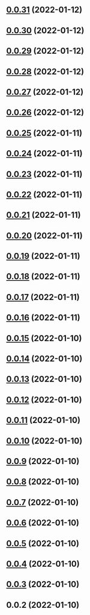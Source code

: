 ## [0.0.31](https://github.com/jeremymv2/k8s_cicd/compare/0.0.30...0.0.31) (2022-01-12)



## [0.0.30](https://github.com/jeremymv2/k8s_cicd/compare/0.0.29...0.0.30) (2022-01-12)



## [0.0.29](https://github.com/jeremymv2/k8s_cicd/compare/0.0.28...0.0.29) (2022-01-12)



## [0.0.28](https://github.com/jeremymv2/k8s_cicd/compare/0.0.27...0.0.28) (2022-01-12)



## [0.0.27](https://github.com/jeremymv2/k8s_cicd/compare/0.0.26...0.0.27) (2022-01-12)



## [0.0.26](https://github.com/jeremymv2/k8s_cicd/compare/0.0.25...0.0.26) (2022-01-12)



## [0.0.25](https://github.com/jeremymv2/k8s_cicd/compare/0.0.24...0.0.25) (2022-01-11)



## [0.0.24](https://github.com/jeremymv2/k8s_cicd/compare/0.0.23...0.0.24) (2022-01-11)



## [0.0.23](https://github.com/jeremymv2/k8s_cicd/compare/0.0.22...0.0.23) (2022-01-11)



## [0.0.22](https://github.com/jeremymv2/k8s_cicd/compare/0.0.21...0.0.22) (2022-01-11)



## [0.0.21](https://github.com/jeremymv2/k8s_cicd/compare/0.0.20...0.0.21) (2022-01-11)



## [0.0.20](https://github.com/jeremymv2/k8s_cicd/compare/0.0.19...0.0.20) (2022-01-11)



## [0.0.19](https://github.com/jeremymv2/k8s_cicd/compare/0.0.18...0.0.19) (2022-01-11)



## [0.0.18](https://github.com/jeremymv2/k8s_cicd/compare/0.0.17...0.0.18) (2022-01-11)



## [0.0.17](https://github.com/jeremymv2/k8s_cicd/compare/0.0.16...0.0.17) (2022-01-11)



## [0.0.16](https://github.com/jeremymv2/k8s_cicd/compare/0.0.15...0.0.16) (2022-01-11)



## [0.0.15](https://github.com/jeremymv2/k8s_cicd/compare/0.0.14...0.0.15) (2022-01-10)



## [0.0.14](https://github.com/jeremymv2/k8s_cicd/compare/0.0.13...0.0.14) (2022-01-10)



## [0.0.13](https://github.com/jeremymv2/k8s_cicd/compare/0.0.12...0.0.13) (2022-01-10)



## [0.0.12](https://github.com/jeremymv2/k8s_cicd/compare/0.0.11...0.0.12) (2022-01-10)



## [0.0.11](https://github.com/jeremymv2/k8s_cicd/compare/0.0.10...0.0.11) (2022-01-10)



## [0.0.10](https://github.com/jeremymv2/k8s_cicd/compare/0.0.9...0.0.10) (2022-01-10)



## [0.0.9](https://github.com/jeremymv2/k8s_cicd/compare/0.0.8...0.0.9) (2022-01-10)



## [0.0.8](https://github.com/jeremymv2/k8s_cicd/compare/0.0.7...0.0.8) (2022-01-10)



## [0.0.7](https://github.com/jeremymv2/k8s_cicd/compare/0.0.6...0.0.7) (2022-01-10)



## [0.0.6](https://github.com/jeremymv2/k8s_cicd/compare/0.0.5...0.0.6) (2022-01-10)



## [0.0.5](https://github.com/jeremymv2/k8s_cicd/compare/0.0.4...0.0.5) (2022-01-10)



## [0.0.4](https://github.com/jeremymv2/k8s_cicd/compare/0.0.3...0.0.4) (2022-01-10)



## [0.0.3](https://github.com/jeremymv2/k8s_cicd/compare/0.0.2...0.0.3) (2022-01-10)



## 0.0.2 (2022-01-10)



